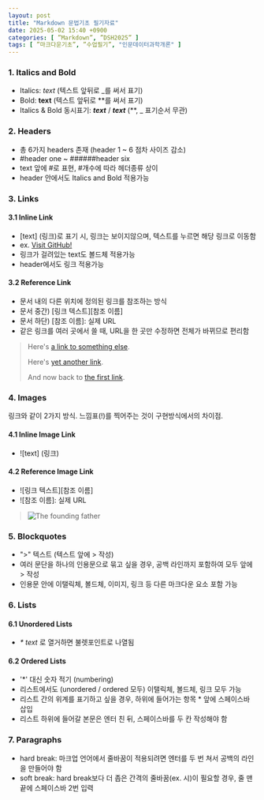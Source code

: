 ```yaml
---
layout: post
title: "Markdown 문법기초 필기자료"
date: 2025-05-02 15:40 +0900
categories: [ ”Markdown”, ”DSH2025” ]
tags: [ ”마크다운기초”, ”수업필기”, "인문데이터과학개론" ]
---
```


### 1. Italics and Bold 
* Italics: _text_ (텍스트 앞뒤로 _를 써서 표기)
* Bold: **text** (텍스트 앞뒤로 **를 써서 표기)
* Italics & Bold 동시표기: **_text_** / _**text**_  (**, _ 표기순서 무관)




### 2. Headers 
* 총 6가지 headers 존재 (header 1 ~ 6 점차 사이즈 감소)
* #header one ~ ######header six
* text 앞에 #로 표현, #개수에 따라 헤더종류 상이
* header 안에서도 Italics and Bold 적용가능




### 3. Links 
#### 3.1 Inline Link 
* [text] (링크)로 표기 시, 링크는 보이지않으며, 텍스트를 누르면 해당 링크로 이동함
* ex. [Visit GitHub!](www.github.com)
* 링크가 걸려있는 text도 볼드체 적용가능
* header에서도 링크 적용가능


#### 3.2 Reference Link  
* 문서 내의 다른 위치에 정의된 링크를 참조하는 방식
* 문서 중간) [링크 텍스트][참조 이름]
* 문서 하단) [참조 이름]: 실제 URL
* 같은 링크를 여러 곳에서 쓸 때, URL을 한 곳만 수정하면 전체가 바뀌므로 편리함


> Here's [a link to something else][another place].
> 
> Here's [yet another link][another-link].
> 
> And now back to [the first link][another place].
>
> [another place]: 링크
> [another-link]: 링크



### 4. Images 
링크와 같이 2가지 방식. 느낌표(!)를 찍어주는 것이 구현방식에서의 차이점.
#### 4.1 Inline Image Link
* ![text] (링크)


#### 4.2 Reference Image Link 
* ![링크 텍스트][참조 이름]
* ![참조 이름]: 실제 URL
> ![The founding father][Father]
>
> [Father]: "링크"




### 5. Blockquotes 
* ">" 텍스트 (텍스트 앞에 > 작성)
* 여러 문단을 하나의 인용문으로 묶고 싶을 경우, 공백 라인까지 포함하여 모두 앞에 > 작성
* 인용문 안에 이탤릭체, 볼드체, 이미지, 링크 등 다른 마크다운 요소 포함 가능



### 6. Lists 
#### 6.1 Unordered Lists
* _* text_ 로 열거하면 불렛포인트로 나열됨


#### 6.2 Ordered Lists 
* '*' 대신 숫자 적기 (numbering)
* 리스트에서도 (unordered / ordered 모두) 이탤릭체,  볼드체, 링크 모두 가능
* 리스트 간의 위계를 표기하고 싶을 경우, 하위에 들어가는 항목 * 앞에 스페이스바 삽입
* 리스트 하위에 들어갈 본문은 엔터 친 뒤, 스페이스바를 두 칸 작성해야 함


### 7. Paragraphs
* hard break: 마크업 언어에서 줄바꿈이 적용되려면 엔터를 두 번 쳐서 공백의 라인을 만들어야 함
* soft break: hard break보다 더 좁은 간격의 줄바꿈(ex. 시)이 필요할 경우, 줄 맨 끝에 스페이스바 2번 입력

